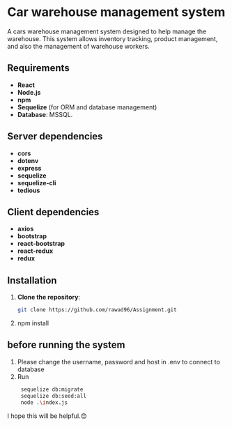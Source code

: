 # Car warehouse management system

A cars warehouse management system designed to help manage the warehouse. This system allows inventory tracking, product management, and also the management of warehouse workers.

## Requirements

- **React**
- **Node.js**
- **npm**
- **Sequelize** (for ORM and database management)
- **Database**: MSSQL.

## Server dependencies

- **cors**
- **dotenv**
- **express**
- **sequelize**
- **sequelize-cli**
- **tedious**

## Client dependencies

- **axios**
- **bootstrap**
- **react-bootstrap**
- **react-redux**
- **redux**

## Installation

1. **Clone the repository**:
   ```bash
   git clone https://github.com/rawad96/Assignment.git
   ```
2. npm install

## before running the system

1. Please change the username, password and host in .env to connect to database
2. Run
   ```bash
    sequelize db:migrate
    sequelize db:seed:all
    node .\index.js
   ```

I hope this will be helpful.😊
